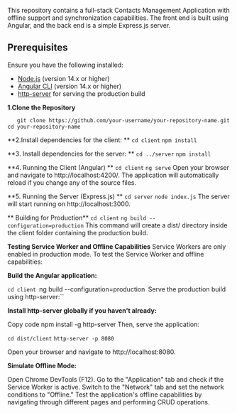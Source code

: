 This repository contains a full-stack Contacts Management Application with offline support and synchronization capabilities. The front end is built using Angular, and the back end is a simple Express.js server.

## Prerequisites

Ensure you have the following installed:

- [Node.js](https://nodejs.org/) (version 14.x or higher)
- [Angular CLI](https://angular.io/cli) (version 14.x or higher)
- [http-server](https://www.npmjs.com/package/http-server) for serving the production build

 **1.Clone the Repository**

`   git clone https://github.com/your-username/your-repository-name.git
   cd your-repository-name`
   
   **2.Install dependencies for the client: **
  `cd client`
  `npm install`
  
  **3. Install dependencies for the server: **
  `cd ../server`
  `npm install`
  
  **4. Running the Client (Angular) **
  `cd client`
  `ng serve`
  Open your browser and navigate to http://localhost:4200/.
The application will automatically reload if you change any of the source files.

**5. Running the Server (Express.js) **
    `cd server`
    `node index.js`
    The server will start running on http://localhost:3000.
  
  
 ** Building for Production**
 `cd client`
`ng build --configuration=production`
This command will create a dist/ directory inside the client folder containing the production build.

**Testing Service Worker and Offline Capabilities**
Service Workers are only enabled in production mode. To test the Service Worker and offline capabilities:

**Build the Angular application:**

`cd client
`ng build --configuration=production`
`Serve the production build using http-server:``

**Install http-server globally if you haven't already:**

Copy code
npm install -g http-server
Then, serve the application:

`cd dist/client`
`http-server -p 8080`

Open your browser and navigate to http://localhost:8080.

**Simulate Offline Mode:**

Open Chrome DevTools (F12).
Go to the "Application" tab and check if the Service Worker is active.
Switch to the "Network" tab and set the network conditions to "Offline."
Test the application's offline capabilities by navigating through different pages and performing CRUD operations.


